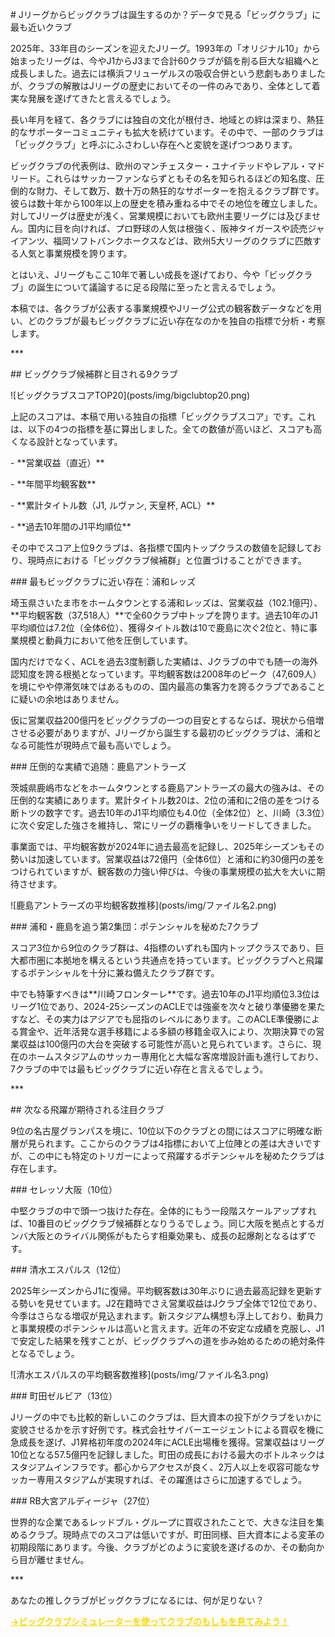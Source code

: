 \# Jリーグからビッグクラブは誕生するのか？データで見る「ビッグクラブ」に最も近いクラブ



2025年、33年目のシーズンを迎えたJリーグ。1993年の「オリジナル10」から始まったリーグは、今やJ1からJ3まで合計60クラブが鎬を削る巨大な組織へと成長しました。過去には横浜フリューゲルスの吸収合併という悲劇もありましたが、クラブの解散はJリーグの歴史においてその一件のみであり、全体として着実な発展を遂げてきたと言えるでしょう。



長い年月を経て、各クラブには独自の文化が根付き、地域との絆は深まり、熱狂的なサポーターコミュニティも拡大を続けています。その中で、一部のクラブは「ビッグクラブ」と呼ぶにふさわしい存在へと変貌を遂げつつあります。



ビッグクラブの代表例は、欧州のマンチェスター・ユナイテッドやレアル・マドリード。これらはサッカーファンならずともその名を知られるほどの知名度、圧倒的な財力、そして数万、数十万の熱狂的なサポーターを抱えるクラブ群です。彼らは数十年から100年以上の歴史を積み重ねる中でその地位を確立しました。対してJリーグは歴史が浅く、営業規模においても欧州主要リーグには及びません。国内に目を向ければ、プロ野球の人気は根強く、阪神タイガースや読売ジャイアンツ、福岡ソフトバンクホークスなどは、欧州5大リーグのクラブに匹敵する人気と事業規模を誇ります。



とはいえ、Jリーグもここ10年で著しい成長を遂げており、今や「ビッグクラブ」の誕生について議論するに足る段階に至ったと言えるでしょう。



本稿では、各クラブが公表する事業規模やJリーグ公式の観客数データなどを用い、どのクラブが最もビッグクラブに近い存在なのかを独自の指標で分析・考察します。



\*\*\*



\## ビッグクラブ候補群と目される9クラブ



!\[ビッグクラブスコアTOP20](posts/img/bigclubtop20.png)



上記のスコアは、本稿で用いる独自の指標「ビッグクラブスコア」です。これは、以下の4つの指標を基に算出しました。全ての数値が高いほど、スコアも高くなる設計となっています。



\-   \*\*営業収益（直近）\*\*

\-   \*\*年間平均観客数\*\*

\-   \*\*累計タイトル数（J1, ルヴァン, 天皇杯, ACL）\*\*

\-   \*\*過去10年間のJ1平均順位\*\*



その中でスコア上位9クラブは、各指標で国内トップクラスの数値を記録しており、現時点における「ビッグクラブ候補群」と位置づけることができます。



\### 最もビッグクラブに近い存在：浦和レッズ



埼玉県さいたま市をホームタウンとする浦和レッズは、営業収益（102.1億円）、\*\*平均観客数（37,518人）\*\*で全60クラブ中トップを誇ります。過去10年のJ1平均順位は7.2位（全体6位）、獲得タイトル数は10で鹿島に次ぐ2位と、特に事業規模と動員力において他を圧倒しています。



国内だけでなく、ACLを過去3度制覇した実績は、Jクラブの中でも随一の海外認知度を誇る根拠となっています。平均観客数は2008年のピーク（47,609人）を境にやや停滞気味ではあるものの、国内最高の集客力を誇るクラブであることに疑いの余地はありません。



仮に営業収益200億円をビッグクラブの一つの目安とするならば、現状から倍増させる必要がありますが、Jリーグから誕生する最初のビッグクラブは、浦和となる可能性が現時点で最も高いでしょう。



\### 圧倒的な実績で追随：鹿島アントラーズ



茨城県鹿嶋市などをホームタウンとする鹿島アントラーズの最大の強みは、その圧倒的な実績にあります。累計タイトル数20は、2位の浦和に2倍の差をつける断トツの数字です。過去10年のJ1平均順位も4.0位（全体2位）と、川崎（3.3位）に次ぐ安定した強さを維持し、常にリーグの覇権争いをリードしてきました。



事業面では、平均観客数が2024年に過去最高を記録し、2025年シーズンもその勢いは加速しています。営業収益は72億円（全体6位）と浦和に約30億円の差をつけられていますが、観客数の力強い伸びは、今後の事業規模の拡大を大いに期待させます。



!\[鹿島アントラーズの平均観客数推移](posts/img/ファイル名2.png)



\### 浦和・鹿島を追う第2集団：ポテンシャルを秘めた7クラブ



スコア3位から9位のクラブ群は、4指標のいずれも国内トップクラスであり、巨大都市圏に本拠地を構えるという共通点を持っています。ビッグクラブへと飛躍するポテンシャルを十分に兼ね備えたクラブ群です。



中でも特筆すべきは\*\*川崎フロンターレ\*\*です。過去10年のJ1平均順位3.3位はリーグ1位であり、2024-25シーズンのACLEでは強豪を次々と破り準優勝を果たすなど、その実力はアジアでも屈指のレベルにあります。このACLE準優勝による賞金や、近年活発な選手移籍による多額の移籍金収入により、次期決算での営業収益は100億円の大台を突破する可能性が高いと見られています。さらに、現在のホームスタジアムのサッカー専用化と大幅な客席増設計画も進行しており、7クラブの中では最もビッグクラブに近い存在と言えるでしょう。



\*\*\*



\## 次なる飛躍が期待される注目クラブ



9位の名古屋グランパスを境に、10位以下のクラブとの間にはスコアに明確な断層が見られます。ここからのクラブは4指標において上位陣との差は大きいですが、この中にも特定のトリガーによって飛躍するポテンシャルを秘めたクラブは存在します。



\### セレッソ大阪（10位）

中堅クラブの中で頭一つ抜けた存在。全体的にもう一段階スケールアップすれば、10番目のビッグクラブ候補群となりうるでしょう。同じ大阪を拠点とするガンバ大阪とのライバル関係がもたらす相乗効果も、成長の起爆剤となるはずです。



\### 清水エスパルス（12位）

2025年シーズンからJ1に復帰。平均観客数は30年ぶりに過去最高記録を更新する勢いを見せています。J2在籍時でさえ営業収益はJクラブ全体で12位であり、今季はさらなる増収が見込まれます。新スタジアム構想も浮上しており、動員力と事業規模のポテンシャルは高いと言えます。近年の不安定な成績を克服し、J1で安定した結果を残すことが、ビッグクラブへの道を歩み始めるための絶対条件となるでしょう。



!\[清水エスパルスの平均観客数推移](posts/img/ファイル名3.png)



\### 町田ゼルビア（13位）

Jリーグの中でも比較的新しいこのクラブは、巨大資本の投下がクラブをいかに変貌させるかを示す好例です。株式会社サイバーエージェントによる買収を機に急成長を遂げ、J1昇格初年度の2024年にACLE出場権を獲得。営業収益はリーグ10位となる57.5億円を記録しました。町田の成長における最大のボトルネックはスタジアムインフラです。都心からアクセスが良く、2万人以上を収容可能なサッカー専用スタジアムが実現すれば、その躍進はさらに加速するでしょう。



\### RB大宮アルディージャ（27位）

世界的な企業であるレッドブル・グループに買収されたことで、大きな注目を集めるクラブ。現時点でのスコアは低いですが、町田同様、巨大資本による変革の初期段階にあります。今後、クラブがどのように変貌を遂げるのか、その動向から目が離せません。



\*\*\*



あなたの推しクラブがビッグクラブになるには、何が足りない？<br>

<a href="javascript:void(0)" onclick="showPage('simulation', document.getElementById('nav-simulation-btn'));" style="font-weight:bold; color:#ffd700;">→ビッグクラブシミュレーターを使ってクラブのもしもを見てみよう！</a>

